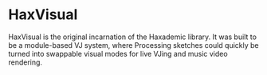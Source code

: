 # HaxVisual
HaxVisual is the original incarnation of the Haxademic library. It was built to be a module-based VJ system, where Processing sketches could quickly be turned into swappable visual modes for live VJing and music video rendering.